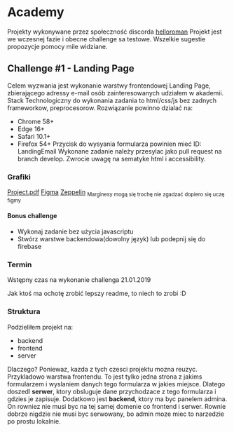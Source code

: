 # Academy
Projekty wykonywane przez społeczność discorda
[helloroman](https://discordapp.com/invite/VTyJc9N)
Projekt jest we wczesnej fazie i obecne challenge sa testowe. Wszelkie sugestie propozycje pomocy mile widziane.

## Challenge #1 - Landing Page
Celem wyzwania jest wykonanie warstwy frontendowej Landing Page, zbierającego adressy e-mail osób zainteresowanych udziałem w akademii.
Stack Technologiczny do wykonania zadania to html/css/js bez zadnych frameworkow, preprocesorow.
Rozwiązanie powinno dzialać na:
* Chrome 58+
* Edge  16+
* Safari 10.1+
* Firefox 54+
Przycisk do wysyania formularza powinien mieć ID: LandingEmail
Wykonane zadanie należy przesylac jako pull request na branch develop.
Zwrocie uwagę na sematyke html i accessibility.

### Grafiki
[Project.pdf](/assets/Layout.pdf.pdf})
[Figma](https://www.figma.com/file/gCTf2Ux96ETR0DMxr6T2m039/LandingPage?node-id=1%3A13)
[Zeppelin](https://zpl.io/boKzeQv)
<sub> Marginesy mogą się trochę nie zgadzać dopiero się uczę figmy</sub>
#### Bonus challenge
* Wykonaj zadanie bez użycia javascriptu
* Stwórz warstwe backendowa(dowolny język) lub podepnij się do firebase
### Termin
Wstępny czas na wykonanie challenga 21.01.2019



Jak ktoś ma ochotę zrobić lepszy readme, to niech to zrobi :D

### Struktura
Podzieliłem projekt na:
* backend
* frontend
* server

Dlaczego? Poniewaz, kazda z tych czesci projektu mozna reuzyc. Przykladowo warstwa frontendu. To jest tylko jedna strona z jakims formularzem i wyslaniem danych tego formularza w jakies miejsce.
Dlatego doszedl <b>serwer</b>, ktory obsluguje dane przychodzace z tego formularza i gdzies je zapisuje.
Dodatkowo jest <b>backend</b>, ktory ma byc panelem admina. On rowniez nie musi byc na tej samej domenie co frontend i serwer. Rownie dobrze nigdzie nie musi byc serwowany, bo admin moze miec to narzedzie po prostu lokalnie.

